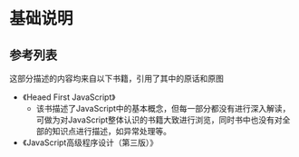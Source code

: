 # 基础说明

## 参考列表

这部分描述的内容均来自以下书籍，引用了其中的原话和原图

- 《Heaed First JavaScript》
  - 该书描述了JavaScript中的基本概念，但每一部分都没有进行深入解读，可做为对JavaScript整体认识的书籍大致进行浏览，同时书中也没有对全部的知识点进行描述，如异常处理等。
- 《JavaScript高级程序设计（第三版）》